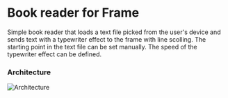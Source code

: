 # Book reader for Frame

Simple book reader that loads a text file picked from the user's device and sends text with a typewriter effect to the frame with line scolling.
The starting point in the text file can be set manually. The speed of the typewriter effect can be defined.

### Architecture
![Architecture](docs/Frame%20App%20Architecture%20-%20Teleprompter.svg)
